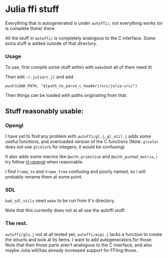 
# Julia ffi stuff
Everything that is autogenerated is under `autoffi/`, not everything works
(or is complete there) there.

All the stuff in `autoffi/` is completely analogous to the C interface. Some
extra stuff is added outside of that directory.

### Usage
To use, first compile some stuff within with `make`(not all of them need it)

Then edit `~/.juliarc.jl` and add 

    push(LOAD_PATH, "$(path_to_parse_c_header)/src/julia-src/")

Then things can be loaded with paths originating from that. 

## Stuff reasonably usable:

### Opengl
I have yet to find any problem with `autoffi/gl.j`, `gl_util.j` adds some 
useful functions, and overloaded version of the C functions
(Note: `glcolor` does *not* use `glcolorb` for integers; it would be
confusing)

It also adds some macros like `@with_primitive` and `@with_pushed_matrix`, i
try follow [cl-opengl](http://common-lisp.net/project/cl-opengl/) when 
reasonable.

I find `frame_to` and `frame_from` confusing and poorly named, so i will 
probably rename them at some point.

### SDL
`bad_sdl_utils` need `make` to be run from it's directory.

Note that this currently does not at all use the autoffi stuff.

### The rest.
`autoffi/glu.j` not at all tested yet, `autoffi/acpi.j` lacks a function to 
create the structs and look at its items. I want to add autogenerators for 
those. Note that then those parts aren't analogous to the C interface, and 
also maybe Julia will/has already increased support for FFIing those..
